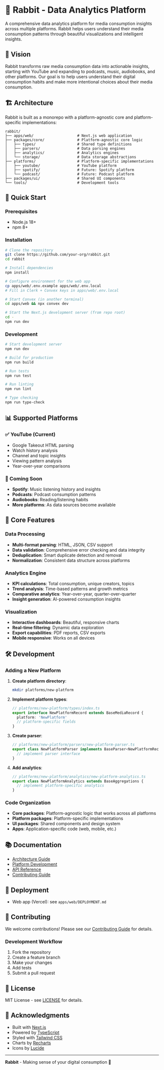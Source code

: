 # 🐰 Rabbit - Data Analytics Platform

A comprehensive data analytics platform for media consumption insights across multiple platforms. Rabbit helps users understand their media consumption patterns through beautiful visualizations and intelligent insights.

## 🎯 Vision

Rabbit transforms raw media consumption data into actionable insights, starting with YouTube and expanding to podcasts, music, audiobooks, and other platforms. Our goal is to help users understand their digital consumption habits and make more intentional choices about their media consumption.

## 🏗️ Architecture

Rabbit is built as a monorepo with a platform-agnostic core and platform-specific implementations:

```
rabbit/
├── apps/web/                    # Next.js web application
├── packages/core/               # Platform-agnostic core logic
│   ├── types/                   # Shared type definitions
│   ├── parsers/                 # Data parsing engines
│   ├── analytics/               # Analytics engines
│   └── storage/                 # Data storage abstractions
├── platforms/                   # Platform-specific implementations
│   ├── youtube/                 # YouTube platform
│   ├── spotify/                 # Future: Spotify platform
│   └── podcast/                 # Future: Podcast platform
├── packages/ui/                 # Shared UI components
└── tools/                       # Development tools
```

## 🚀 Quick Start

### Prerequisites

- Node.js 18+ 
- npm 8+

### Installation

```bash
# Clone the repository
git clone https://github.com/your-org/rabbit.git
cd rabbit

# Install dependencies
npm install

# Configure environment for the web app
cp apps/web/.env.example apps/web/.env.local
# Fill in Clerk + Convex keys in apps/web/.env.local

# Start Convex (in another terminal)
cd apps/web && npx convex dev

# Start the Next.js development server (from repo root)
cd -
npm run dev
```

### Development

```bash
# Start development server
npm run dev

# Build for production
npm run build

# Run tests
npm run test

# Run linting
npm run lint

# Type checking
npm run type-check
```

## 📊 Supported Platforms

### ✅ YouTube (Current)
- Google Takeout HTML parsing
- Watch history analysis
- Channel and topic insights
- Viewing pattern analysis
- Year-over-year comparisons

### 🔄 Coming Soon
- **Spotify**: Music listening history and insights
- **Podcasts**: Podcast consumption patterns
- **Audiobooks**: Reading/listening habits
- **More platforms**: As data sources become available

## 🧩 Core Features

### Data Processing
- **Multi-format parsing**: HTML, JSON, CSV support
- **Data validation**: Comprehensive error checking and data integrity
- **Deduplication**: Smart duplicate detection and removal
- **Normalization**: Consistent data structure across platforms

### Analytics Engine
- **KPI calculations**: Total consumption, unique creators, topics
- **Trend analysis**: Time-based patterns and growth metrics
- **Comparative analytics**: Year-over-year, quarter-over-quarter
- **Insight generation**: AI-powered consumption insights

### Visualization
- **Interactive dashboards**: Beautiful, responsive charts
- **Real-time filtering**: Dynamic data exploration
- **Export capabilities**: PDF reports, CSV exports
- **Mobile responsive**: Works on all devices

## 🛠️ Development

### Adding a New Platform

1. **Create platform directory**:
   ```bash
   mkdir platforms/new-platform
   ```

2. **Implement platform types**:
   ```typescript
   // platforms/new-platform/types/index.ts
   export interface NewPlatformRecord extends BaseMediaRecord {
     platform: 'NewPlatform'
     // platform-specific fields
   }
   ```

3. **Create parser**:
   ```typescript
   // platforms/new-platform/parsers/new-platform-parser.ts
   export class NewPlatformParser implements BaseParser<NewPlatformRecord> {
     // implement parser interface
   }
   ```

4. **Add analytics**:
   ```typescript
   // platforms/new-platform/analytics/new-platform-analytics.ts
   export class NewPlatformAnalytics extends BaseAggregations {
     // implement platform-specific analytics
   }
   ```

### Code Organization

- **Core packages**: Platform-agnostic logic that works across all platforms
- **Platform packages**: Platform-specific implementations
- **UI packages**: Shared components and design system
- **Apps**: Application-specific code (web, mobile, etc.)

## 📚 Documentation

- [Architecture Guide](docs/architecture/)
- [Platform Development](docs/platforms/)
- [API Reference](docs/api/)
- [Contributing Guide](docs/development/)

## 🚢 Deployment

- Web app (Vercel): see `apps/web/DEPLOYMENT.md`

## 🤝 Contributing

We welcome contributions! Please see our [Contributing Guide](docs/development/CONTRIBUTING.md) for details.

### Development Workflow

1. Fork the repository
2. Create a feature branch
3. Make your changes
4. Add tests
5. Submit a pull request

## 📄 License

MIT License - see [LICENSE](LICENSE) for details.

## 🙏 Acknowledgments

- Built with [Next.js](https://nextjs.org/)
- Powered by [TypeScript](https://www.typescriptlang.org/)
- Styled with [Tailwind CSS](https://tailwindcss.com/)
- Charts by [Recharts](https://recharts.org/)
- Icons by [Lucide](https://lucide.dev/)

---

**Rabbit** - Making sense of your digital consumption 🐰
